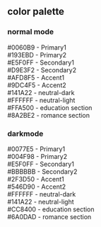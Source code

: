 ## color palette

### normal mode

#0060B9 - Primary1  
#193EBD - Primary2  
#E5F0FF - Secondary1  
#D9E3F2 - Secondary2  
#AFD8F5 - Accent1  
#9DC4F5 - Accent2  
#141A22 - neutral-dark  
#FFFFFF - neutral-light  
#FFA500 - education section  
#8A2BE2 - romance section  

### darkmode

#0077E5 - Primary1  
#004F98 - Primary2  
#E5F0FF - Secondary1  
#BBBBBB - Secondary2  
#2F3D50 - Accent1  
#546D90 - Accent2  
#FFFFFF - neutral-dark  
#141A22 - neutral-light  
#CC8400 - education section  
#6A0DAD - romance section  
